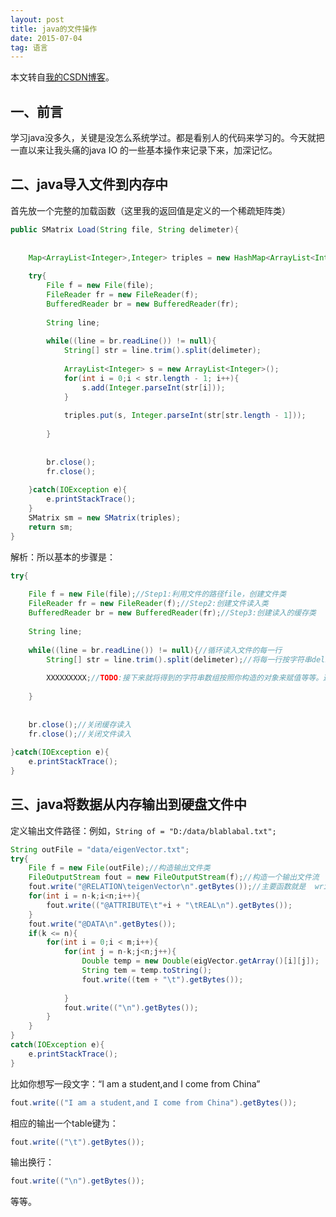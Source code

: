 ```yaml
---
layout: post
title: java的文件操作
date: 2015-07-04
tag: 语言
---
```


本文转自<a href="http://blog.csdn.net/lilianforever/article/details/46724827">我的CSDN博客</a>。

## 一、前言

学习java没多久，关键是没怎么系统学过。都是看别人的代码来学习的。今天就把一直以来让我头痛的java  IO 的一些基本操作来记录下来，加深记忆。

## 二、java导入文件到内存中

首先放一个完整的加载函数（这里我的返回值是定义的一个稀疏矩阵类）

```java
public SMatrix Load(String file, String delimeter){
		
		
	Map<ArrayList<Integer>,Integer> triples = new HashMap<ArrayList<Integer>,Integer>();
	
	try{
		File f = new File(file);
		FileReader fr = new FileReader(f);
		BufferedReader br = new BufferedReader(fr);
		
		String line;
		
		while((line = br.readLine()) != null){
			String[] str = line.trim().split(delimeter);
			
			ArrayList<Integer> s = new ArrayList<Integer>();
			for(int i = 0;i < str.length - 1; i++){
				s.add(Integer.parseInt(str[i]));
			}
			
			triples.put(s, Integer.parseInt(str[str.length - 1]));
			
		}
		
		
		br.close();
		fr.close();
		
	}catch(IOException e){
		e.printStackTrace();
	}
	SMatrix sm = new SMatrix(triples);
	return sm;
}
```

解析：所以基本的步骤是：

```java
try{
			
	File f = new File(file);//Step1:利用文件的路径file，创建文件类
	FileReader fr = new FileReader(f);//Step2:创建文件读入类
	BufferedReader br = new BufferedReader(fr);//Step3:创建读入的缓存类
	
	String line;
	
	while((line = br.readLine()) != null){//循环读入文件的每一行
		String[] str = line.trim().split(delimeter);//将每一行按字符串delimeter分割成一个字符串数组
		
		XXXXXXXXX;//TODO:接下来就将得到的字符串数组按照你构造的对象来赋值等等。这里面要注意字符串到整型或Double的转化等。
		
	}
	
	
	br.close();//关闭缓存读入
	fr.close();//关闭文件读入
	
}catch(IOException e){
	e.printStackTrace();
}
```


## 三、java将数据从内存输出到硬盘文件中

定义输出文件路径：例如，```String of = "D:/data/blablabal.txt";```

```java
String outFile = "data/eigenVector.txt";
try{
	File f = new File(outFile);//构造输出文件类
	FileOutputStream fout = new FileOutputStream(f);//构造一个输出文件流
	fout.write("@RELATION\teigenVector\n".getBytes());//主要函数就是  write(args)，里面的参数要求是byte[]型的
	for(int i = n-k;i<n;i++){
		fout.write(("@ATTRIBUTE\t"+i + "\tREAL\n").getBytes());
	}
	fout.write("@DATA\n".getBytes());
	if(k <= n){
		for(int i = 0;i < m;i++){
			for(int j = n-k;j<n;j++){
				Double temp = new Double(eigVector.getArray()[i][j]);
				String tem = temp.toString();
				fout.write((tem + "\t").getBytes());
				
			}
			fout.write(("\n").getBytes());
		}
	}
}
catch(IOException e){
	e.printStackTrace();
}
```

比如你想写一段文字：“I am a student,and I come from China”

```java
fout.write(("I am a student,and I come from China").getBytes());
```

相应的输出一个table键为：

```java
fout.write(("\t").getBytes());
```

输出换行：

```java
fout.write(("\n").getBytes());
```

等等。


